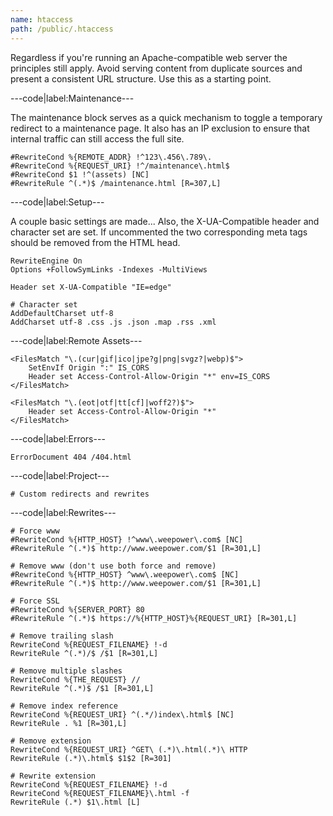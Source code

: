```yaml
---
name: htaccess
path: /public/.htaccess
---
```


Regardless if you're running an Apache-compatible web server the principles still apply. Avoid serving content from duplicate sources and present a consistent URL structure. Use this as a starting point.

---code|label:Maintenance---

The maintenance block serves as a quick mechanism to toggle a temporary redirect to a maintenance page. It also has an IP exclusion to ensure that internal traffic can still access the full site.

```htaccess
#RewriteCond %{REMOTE_ADDR} !^123\.456\.789\.
#RewriteCond %{REQUEST_URI} !^/maintenance\.html$
#RewriteCond $1 !^(assets) [NC]
#RewriteRule ^(.*)$ /maintenance.html [R=307,L]
```

---code|label:Setup---

A couple basic settings are made... Also, the X-UA-Compatible header and character set are set. If uncommented the two corresponding meta tags should be removed from the HTML head. 

```htaccess
RewriteEngine On
Options +FollowSymLinks -Indexes -MultiViews

Header set X-UA-Compatible "IE=edge"

# Character set
AddDefaultCharset utf-8
AddCharset utf-8 .css .js .json .map .rss .xml
```

---code|label:Remote Assets---

```htaccess
<FilesMatch "\.(cur|gif|ico|jpe?g|png|svgz?|webp)$">
	SetEnvIf Origin ":" IS_CORS
	Header set Access-Control-Allow-Origin "*" env=IS_CORS
</FilesMatch>

<FilesMatch "\.(eot|otf|tt[cf]|woff2?)$">
	Header set Access-Control-Allow-Origin "*"
</FilesMatch>
```

---code|label:Errors---

```htaccess
ErrorDocument 404 /404.html
```

---code|label:Project---

```htaccess
# Custom redirects and rewrites
```

---code|label:Rewrites---

```htaccess
# Force www
#RewriteCond %{HTTP_HOST} !^www\.weepower\.com$ [NC]
#RewriteRule ^(.*)$ http://www.weepower.com/$1 [R=301,L]

# Remove www (don't use both force and remove)
#RewriteCond %{HTTP_HOST} ^www\.weepower\.com$ [NC]
#RewriteRule ^(.*)$ http://www.weepower.com/$1 [R=301,L]

# Force SSL
#RewriteCond %{SERVER_PORT} 80
#RewriteRule ^(.*)$ https://%{HTTP_HOST}%{REQUEST_URI} [R=301,L]

# Remove trailing slash
RewriteCond %{REQUEST_FILENAME} !-d
RewriteRule ^(.*)/$ /$1 [R=301,L]

# Remove multiple slashes
RewriteCond %{THE_REQUEST} //
RewriteRule ^(.*)$ /$1 [R=301,L]

# Remove index reference
RewriteCond %{REQUEST_URI} ^(.*/)index\.html$ [NC]
RewriteRule . %1 [R=301,L]

# Remove extension
RewriteCond %{REQUEST_URI} ^GET\ (.*)\.html(.*)\ HTTP
RewriteRule (.*)\.html$ $1$2 [R=301]

# Rewrite extension
RewriteCond %{REQUEST_FILENAME} !-d
RewriteCond %{REQUEST_FILENAME}\.html -f
RewriteRule (.*) $1\.html [L]
```